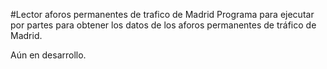 #Lector aforos permanentes de trafico de Madrid
Programa para ejecutar por partes para obtener los datos de los aforos permanentes de tráfico de Madrid.

Aún en desarrollo.
